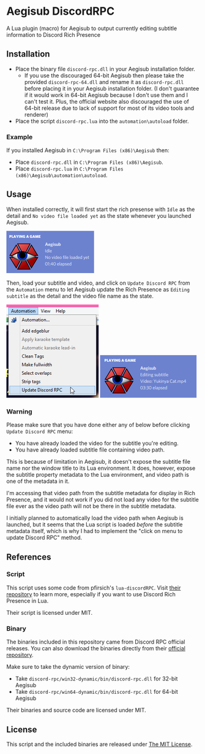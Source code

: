# Aegisub DiscordRPC
A Lua plugin (macro) for Aegisub to output currently editing
subtitle information to Discord Rich Presence

## Installation
- Place the binary file `discord-rpc.dll` in your Aegisub installation folder.
  - If you use the discouraged 64-bit Aegisub then please take the
    provided `discord-rpc-64.dll` and rename it as `discord-rpc.dll` 
    before placing it in your Aegisub installation folder.
    (I don't guarantee if it would work in 64-bit Aegisub because I
    don't use them and I can't test it. Plus, the official website
    also discouraged the use of 64-bit release due to lack of support
    for most of its video tools and renderer)
- Place the script `discord-rpc.lua` into the `automation\autoload` folder.

### Example
If you installed Aegisub in `C:\Program Files (x86)\Aegisub` then:
- Place `discord-rpc.dll` in `C:\Program Files (x86)\Aegisub`.
- Place `discord-rpc.lua` in `C:\Program Files (x86)\Aegisub\automation\autoload`.

## Usage
When installed correctly, it will first start the rich presense
with `Idle` as the detail and `No video file loaded yet` as the state
whenever you launched Aegisub.

![First launch](./img/first-launch.png "First launch")

Then, load your subtitle and video, and click on `Update Discord RPC`
from the `Automation` menu to let Aegisub update the Rich Presence
as `Editing subtitle` as the detail and the video file name as
the state.

![Click on the menu](./img/click-menu.png "Click on the menu")
![Details are updated](./img/detail-updated.png "Details are updated")

### Warning
Please make sure that you have done either any of below before
clicking `Update Discord RPC` menu:
- You have already loaded the video for the subtitle you're editing.
- You have already loaded subtitle file containing video path.

This is because of limitation in Aegisub, it doesn't expose the
subtitle file name nor the window title to its Lua environment.
It does, however, expose the subtitle property metadata to the
Lua environment, and video path is one of the metadata in it.

I'm accessing that video path from the subtitle metadata for
display in Rich Presence, and it would not work if you did not
load any video for the subtitle file ever as the video path will
not be there in the subtitle metadata.

I initially planned to automatically load the video path when
Aegisub is launched, but it seems that the Lua script is loaded
*before* the subtitle metadata itself, which is why I had to
implement the "click on menu to update Discord RPC" method.

## References
### Script
This script uses some code from pfirsich's `lua-discordRPC`.
Visit [their repository](https://github.com/pfirsich/lua-discordRPC "pfirsich/lua-discordRPC on GitHub")
to learn more, especially if you want to use Discord Rich Presence in Lua.

Their script is licensed under MIT.

### Binary
The binaries included in this repository came from Discord RPC
official releases. You can also download the binaries directly from
their [official repository](https://github.com/discordapp/discord-rpc/releases/latest "Latest Discord RPC release").

Make sure to take the dynamic version of binary:
- Take `discord-rpc/win32-dynamic/bin/discord-rpc.dll` for 32-bit Aegisub
- Take `discord-rpc/win64-dynamic/bin/discord-rpc.dll` for 64-bit Aegisub

Their binaries and source code are licensed under MIT.

## License
This script and the included binaries are released under
[The MIT License](./LICENSE "Read full license text").
